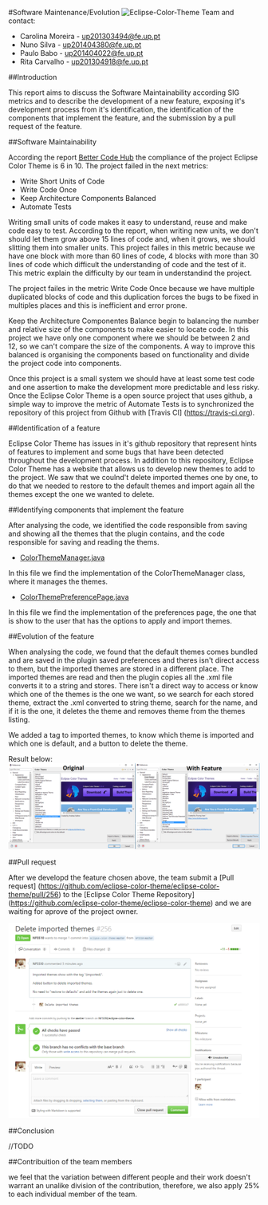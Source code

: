 #Software Maintenance/Evolution
![Eclipse-Color-Theme](http://p2.pdt-extensions.org/images/colorthemes/screenshot.png)
Team and contact:
* Carolina Moreira - up201303494@fe.up.pt
* Nuno Silva - up201404380@fe.up.pt
* Paulo Babo - up201404022@fe.up.pt
* Rita Carvalho - up201304918@fe.up.pt

##Introduction

This report aims to discuss the Software Maintainability according SIG metrics and to describe the development of a new feature, exposing it's development process from it's identification, the identification of the components that implement the feature, and the submission by a pull request of the feature.

##Software Maintainability

According the report [Better Code Hub](https://github.com/Miridinia/eclipse-color-theme/blob/master/ESOF-docs/Resources/Better%20Code%20Hub.pdf) the compliance of the project Eclipse Color Theme is 6 in 10. The project failed in the next metrics:

* Write Short Units of Code
* Write Code Once
* Keep Architecture Components Balanced
* Automate Tests

Writing small units of code makes it easy to understand, reuse and make code easy to test. According to the report, when writing new units, we don't should let them grow above 15 lines of code and, when it grows, we should slitting them into smaller units. This project failes in this metric because we have one block with more than 60 lines of code, 4 blocks with more than 30 lines of code which difficult the understanding of code and the test of it. This metric explain the difficulty by our team in understandind the project.

The project failes in the metric Write Code Once because we have multiple duplicated blocks of code and this duplication forces the bugs to be fixed in multiples places and this is inefficient and error prone.

Keep the Architecture Componentes Balance begin to balancing the number and relative size of the components to make easier to locate code. In this project we have only one component where we should be between 2 and 12, so we can't compare the size of the components. A way to improve this balanced is organising the components based on functionality and divide the project code into components.

Once this project is a small system we should have at least some test code and one assertion to make the development more predictable and less risky. Once the Eclipse Color Theme is a open source project that uses github, a simple way to improve the metric of Automate Tests is to synchronized the repository of this project from Github with [Travis CI] (https://travis-ci.org).

##Identification of a feature

Eclipse Color Theme has issues in it's github repository that represent hints of features to implement and some bugs that have been detected throughout the development process. In addition to this repository, Eclipse Color Theme has a website that allows us to develop new themes to add to the project. 
We saw that we coulnd't delete imported themes one by one, to do that we needed to restore to the default themes and import again all the themes except the one we wanted to delete.

##Identifying components that implement the feature

After analysing the code, we identified the code responsible from saving and showing all the themes that the plugin contains, and the code responsible for saving and reading the thems.

- [ColorThemeManager.java](https://github.com/eclipse-color-theme/eclipse-color-theme/blob/master/com.github.eclipsecolortheme/src/com/github/eclipsecolortheme/ColorThemeManager.java)

In this file we find the implementation of the ColorThemeManager class, where it manages the themes. 

- [ColorThemePreferencePage.java](https://github.com/eclipse-color-theme/eclipse-color-theme/blob/master/com.github.eclipsecolortheme/src/com/github/eclipsecolortheme/preferences/ColorThemePreferencePage.java)

In this file we find the implementation of the preferences page, the one that is show to the user that has the options to apply and import themes.


##Evolution of the feature

When analysing the code, we found that the default themes comes bundled and are saved in the plugin saved preferences and theres isn't direct access to them, but the imported themes are stored in a different place.
The imported themes are read and then the plugin copies all the .xml file converts it to a string and stores.
There isn't a direct way to access or know which one of the themes is the one we want, so we search for each stored theme, extract the .xml converted to string theme, search for the name, and if it is the one, it deletes the theme and removes theme from the themes listing. 

We added a tag to imported themes, to know which theme is imported and which one is default, and a button to delete the theme.

Result below:
![Feature](https://github.com/Miridinia/eclipse-color-theme/blob/master/ESOF-docs/Resources/result.png)


##Pull request

After we developd the feature chosen above, the team submit a [Pull request] (https://github.com/eclipse-color-theme/eclipse-color-theme/pull/256) to the [Eclipse Color Theme Repository] (https://github.com/eclipse-color-theme/eclipse-color-theme) and we are waiting for aprove of the project owner.


![PullRequest](https://github.com/Miridinia/eclipse-color-theme/blob/master/ESOF-docs/Resources/pull.png)


##Conclusion

//TODO

##Contribuition of the team members

we feel that the variation between different people and their work doesn't warrant an unalike division of the contribution, therefore, we also apply 25% to each individual member of the team.
